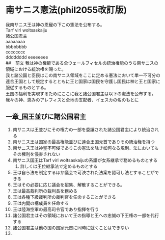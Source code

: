 # 南サニス憲法(phil2055改訂版)
我南サニス王は神の恩寵の下この憲法を公布する。  
Tarf virl woltsaskaiju  
諸公国君主  
aaaaaaaa  
bbbbbbbb  
cccccccc  
dddddddd 
eeeeeeee  
##　前文
我は神の権能である全ウェールフィセルの統治権能のうち南サニスの領域における統治権を賜った。  
我と諸公国と臣民はこの南サニス領域をここに定める憲法において単一不可分の連合王国として規定するとともに王と国家は国民を守護し国民は神と王と国家に服従するものとする。  
王国の福利を実現するためにここに我と諸公国君主は以下の憲法を公布する。  
我々の神、恵みのアレフィスと全地の支配者、イェスカの名のもとに  
## 一章_国王並びに諸公国君主
1. 南サニスは王並びにその権力の一部を委譲された諸公国君主により統治される
1. 南サニス王は国家の最高権能並びに連合王国元首でありその統治権を持つ
1. 南サニス王は神聖不可侵でありこの憲法を除き如何なる規則、法においてもその権利を侵害されない
1. 南サニス国王はTarf virl woltsaskaijuの系譜が女系継承で務めるものとする
    1. 詳しくは王位継承法で定めるものとする
1. 王は自ら法を制定するほか議会で可決された法案を認可し法とすることができる
1. 王はその必要に応じ議会を招集、解散することができる。
1. 王は最高裁判所の裁判長を務める
1. 王は各種下級裁判所の裁判官を任命することができる
1. 王は内閣の構成員を任命する
1. 王は陸海空軍の最高司令官であり指揮を行う
1. 諸公国君主はその領域において王の指導と王への忠誠の下王権の一部を代行する
1. 諸公国君主は他の国の国家元首に同時に就くことはできない
1. 